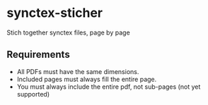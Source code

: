 # synctex-sticher
Stich together synctex files, page by page

## Requirements
- All PDFs must have the same dimensions.
- Included pages must always fill the entire page.
- You must always include the entire pdf, not sub-pages (not yet supported)

